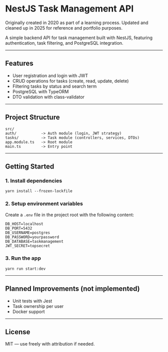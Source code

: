 # NestJS Task Management API

Originally created in 2020 as part of a learning process.
Updated and cleaned up in 2025 for reference and portfolio purposes.

A simple backend API for task management built with NestJS, featuring authentication, task filtering, and PostgreSQL integration.

---

## Features

* User registration and login with JWT
* CRUD operations for tasks (create, read, update, delete)
* Filtering tasks by status and search term
* PostgreSQL with TypeORM
* DTO validation with class-validator

---

## Project Structure

```
src/
auth/           -> Auth module (login, JWT strategy)
tasks/          -> Task module (controllers, services, DTOs)
app.module.ts   -> Root module
main.ts         -> Entry point
```

---

## Getting Started

### 1. Install dependencies

```
yarn install --frozen-lockfile
```

### 2. Setup environment variables

Create a `.env` file in the project root with the following content:

```
DB_HOST=localhost
DB_PORT=5432
DB_USERNAME=postgres
DB_PASSWORD=yourpassword
DB_DATABASE=taskmanagement
JWT_SECRET=topsecret
```

### 3. Run the app

```
yarn run start:dev
```

---

## Planned Improvements (not implemented)

* Unit tests with Jest
* Task ownership per user
* Docker support

---

## License

MIT — use freely with attribution if needed.
